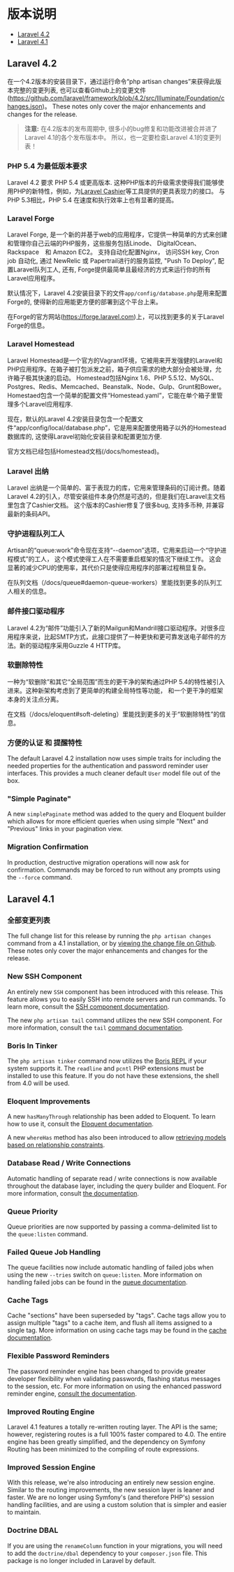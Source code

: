 # 版本说明

- [Laravel 4.2](#laravel-4.2)
- [Laravel 4.1](#laravel-4.1)

<a name="laravel-4.2"></a>
## Laravel 4.2

在一个4.2版本的安装目录下，通过运行命令“php artisan changes”来获得此版本完整的变更列表, 也可以查看Github上的变更文件(https://github.com/laravel/framework/blob/4.2/src/Illuminate/Foundation/changes.json)。 These notes only cover the major enhancements and changes for the release.

> **注意:** 在4.2版本的发布周期中, 很多小的bug修复和功能改进被合并进了Laravel 4.1的各个发布版本中。 所以，也一定要检查Laravel 4.1的变更列表！

### PHP 5.4 为最低版本要求

Laravel 4.2 要求 PHP 5.4 或更高版本. 这种PHP版本的升级需求使得我们能够使用PHP的新特性，例如，为[Laravel Cashier](/docs/billing)等工具提供的更具表现力的接口。 与PHP 5.3相比，PHP 5.4 在速度和执行效率上也有显著的提高。

### Laravel Forge

Laravel Forge, 是一个新的并基于web的应用程序，它提供一种简单的方式来创建和管理你自己云端的PHP服务，这些服务包括Linode、 DigitalOcean、 Rackspace　和 Amazon EC2。 支持自动化配置Nginx， 访问SSH key, Cron job 自动化, 通过 NewRelic 或 Papertrail进行的服务监控, "Push To Deploy", 配置Laravel队列工人, 还有, Forge提供最简单且最经济的方式来运行你的所有Laravel应用程序。

默认情况下，Laravel 4.2安装目录下的文件`app/config/database.php`是用来配置Forge的, 使得新的应用能更方便的部署到这个平台上来。

在Forge的官方网站(https://forge.laravel.com)上，可以找到更多的关于Laravel Forge的信息。

### Laravel Homestead

Laravel Homestead是一个官方的Vagrant环境，它被用来开发强健的Laravel和PHP应用程序。在箱子被打包派发之前，箱子供应需求的绝大部分会被处理，允许箱子极其快速的启动。 Homestead包括Nginx 1.6、PHP 5.5.12、MySQL、Postgres、Redis、Memcached、Beanstalk、Node、Gulp、Grunt和Bower。Homestaed包含一个简单的配置文件“Homestead.yaml”，它能在单个箱子里管理多个Laravel应用程序.

现在，默认的Laravel 4.2安装目录包含一个配置文件“app/config/local/database.php”，它是用来配置使用箱子以外的Homestead数据库的, 这使得Laravel初始化安装目录和配置更加方便.

官方文档已经包括Homestead文档(/docs/homestead)。

### Laravel 出纳

Laravel 出纳是一个简单的、富于表现力的库，它用来管理条码的订阅计费。随着Laravel 4.2的引入，尽管安装组件本身仍然是可选的，但是我们在Laravel主文档里包含了Cashier文档。 这个版本的Cashier修复了很多bug, 支持多币种, 并兼容最新的条码API。

### 守护进程队列工人

Artisan的“queue:work”命令现在支持“--daemon”选项，它用来启动一个“守护进程模式”的工人， 这个模式使得工人在不需要重启框架的情况下继续工作。 这会显著的减少CPU的使用率，其代价只是使得应用程序的部署过程稍显复杂。

在队列文档（/docs/queue#daemon-queue-workers）里能找到更多的队列工人相关的信息。

### 邮件接口驱动程序

Laravel 4.2为“邮件”功能引入了新的Mailgun和Mandrill接口驱动程序。对很多应用程序来说，比起SMTP方式，此接口提供了一种更快和更可靠发送电子邮件的方法。新的驱动程序采用Guzzle 4 HTTP库。

### 软删除特性

一种为“软删除”和其它“全局范围”而生的更干净的架构通过PHP 5.4的特性被引入进来。这种新架构考虑到了更简单的构建全局特性等功能， 和一个更干净的框架本身的关注点分离。

在文档（/docs/eloquent#soft-deleting）里能找到更多的关于“软删除特性”的信息。

### 方便的认证 和 提醒特性

The default Laravel 4.2 installation now uses simple traits for including the needed properties for the authentication and password reminder user interfaces. This provides a much cleaner default `User` model file out of the box.

### "Simple Paginate"

A new `simplePaginate` method was added to the query and Eloquent builder which allows for more efficient queries when using simple "Next" and "Previous" links in your pagination view.

### Migration Confirmation

In production, destructive migration operations will now ask for confirmation. Commands may be forced to run without any prompts using the `--force` command.

<a name="laravel-4.1"></a>
## Laravel 4.1

### 全部变更列表

The full change list for this release by running the `php artisan changes` command from a 4.1 installation, or by [viewing the change file on Github](https://github.com/laravel/framework/blob/4.1/src/Illuminate/Foundation/changes.json). These notes only cover the major enhancements and changes for the release.

### New SSH Component

An entirely new `SSH` component has been introduced with this release. This feature allows you to easily SSH into remote servers and run commands. To learn more, consult the [SSH component documentation](/docs/ssh).

The new `php artisan tail` command utilizes the new SSH component. For more information, consult the `tail` [command documentation](http://laravel.com/docs/ssh#tailing-remote-logs).

### Boris In Tinker

The `php artisan tinker` command now utilizes the [Boris REPL](https://github.com/d11wtq/boris) if your system supports it. The `readline` and `pcntl` PHP extensions must be installed to use this feature. If you do not have these extensions, the shell from 4.0 will be used.

### Eloquent Improvements

A new `hasManyThrough` relationship has been added to Eloquent. To learn how to use it, consult the [Eloquent documentation](/docs/eloquent#has-many-through).

A new `whereHas` method has also been introduced to allow [retrieving models based on relationship constraints](/docs/eloquent#querying-relations).

### Database Read / Write Connections

Automatic handling of separate read / write connections is now available throughout the database layer, including the query builder and Eloquent. For more information, consult [the documentation](/docs/database#read-write-connections).

### Queue Priority

Queue priorities are now supported by passing a comma-delimited list to the `queue:listen` command.

### Failed Queue Job Handling

The queue facilities now include automatic handling of failed jobs when using the new `--tries` switch on `queue:listen`. More information on handling failed jobs can be found in the [queue documentation](/docs/queues#failed-jobs).

### Cache Tags

Cache "sections" have been superseded by "tags". Cache tags allow you to assign multiple "tags" to a cache item, and flush all items assigned to a single tag. More information on using cache tags may be found in the [cache documentation](/docs/cache#cache-tags).

### Flexible Password Reminders

The password reminder engine has been changed to provide greater developer flexibility when validating passwords, flashing status messages to the session, etc. For more information on using the enhanced password reminder engine, [consult the documentation](/docs/security#password-reminders-and-reset).

### Improved Routing Engine

Laravel 4.1 features a totally re-written routing layer. The API is the same; however, registering routes is a full 100% faster compared to 4.0. The entire engine has been greatly simplified, and the dependency on Symfony Routing has been minimized to the compiling of route expressions.

### Improved Session Engine

With this release, we're also introducing an entirely new session engine. Similar to the routing improvements, the new session layer is leaner and faster. We are no longer using Symfony's (and therefore PHP's) session handling facilities, and are using a custom solution that is simpler and easier to maintain.

### Doctrine DBAL

If you are using the `renameColumn` function in your migrations, you will need to add the `doctrine/dbal` dependency to your `composer.json` file. This package is no longer included in Laravel by default.